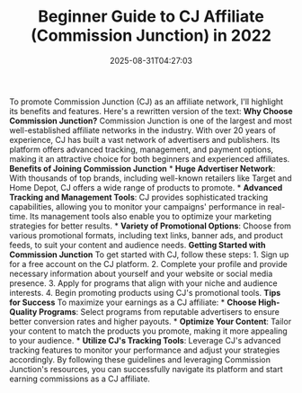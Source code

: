 ﻿---
title: "Beginner Guide to CJ Affiliate (Commission Junction) in 2022"
date: "2025-08-31T04:27:03"
category: "Markets"
summary: ""
slug: "beginner guide to cj affiliate commission junction in 2022"
source_urls:
  - "https://techncruncher.blogspot.com/2022/09/cj-affiliate-ultimate-guide-to.html"
seo:
  title: "Beginner Guide to CJ Affiliate (Commission Junction) in 2022 | Hash n Hedge"
  description: ""
  keywords: ["news", "markets", "brief"]
---
To promote Commission Junction (CJ) as an affiliate network, I'll highlight its benefits and features. Here's a rewritten version of the text:  **Why Choose Commission Junction?**  Commission Junction is one of the largest and most well-established affiliate networks in the industry. With over 20 years of experience, CJ has built a vast network of advertisers and publishers. Its platform offers advanced tracking, management, and payment options, making it an attractive choice for both beginners and experienced affiliates.  **Benefits of Joining Commission Junction**  *   **Huge Advertiser Network**: With thousands of top brands, including well-known retailers like Target and Home Depot, CJ offers a wide range of products to promote. *   **Advanced Tracking and Management Tools**: CJ provides sophisticated tracking capabilities, allowing you to monitor your campaigns' performance in real-time. Its management tools also enable you to optimize your marketing strategies for better results. *   **Variety of Promotional Options**: Choose from various promotional formats, including text links, banner ads, and product feeds, to suit your content and audience needs.  **Getting Started with Commission Junction**  To get started with CJ, follow these steps:  1.  Sign up for a free account on the CJ platform. 2.  Complete your profile and provide necessary information about yourself and your website or social media presence. 3.  Apply for programs that align with your niche and audience interests. 4.  Begin promoting products using CJ's promotional tools.  **Tips for Success**  To maximize your earnings as a CJ affiliate:  *   **Choose High-Quality Programs**: Select programs from reputable advertisers to ensure better conversion rates and higher payouts. *   **Optimize Your Content**: Tailor your content to match the products you promote, making it more appealing to your audience. *   **Utilize CJ's Tracking Tools**: Leverage CJ's advanced tracking features to monitor your performance and adjust your strategies accordingly.  By following these guidelines and leveraging Commission Junction's resources, you can successfully navigate its platform and start earning commissions as a CJ affiliate. 
